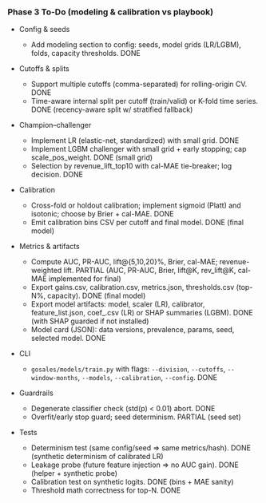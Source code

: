 ### Phase 3 To-Do (modeling & calibration vs playbook)

- Config & seeds
  - Add modeling section to config: seeds, model grids (LR/LGBM), folds, capacity thresholds. DONE

- Cutoffs & splits
  - Support multiple cutoffs (comma-separated) for rolling-origin CV. DONE
  - Time-aware internal split per cutoff (train/valid) or K-fold time series. DONE (recency-aware split w/ stratified fallback)

- Champion–challenger
  - Implement LR (elastic-net, standardized) with small grid. DONE
  - Implement LGBM challenger with small grid + early stopping; cap scale_pos_weight. DONE (small grid)
  - Selection by revenue_lift_top10 with cal-MAE tie-breaker; log decision. DONE

- Calibration
  - Cross-fold or holdout calibration; implement sigmoid (Platt) and isotonic; choose by Brier + cal-MAE. DONE
  - Emit calibration bins CSV per cutoff and final model. DONE (final model)

- Metrics & artifacts
  - Compute AUC, PR-AUC, lift@{5,10,20}%, Brier, cal-MAE; revenue-weighted lift. PARTIAL (AUC, PR-AUC, Brier, lift@K, rev_lift@K, cal-MAE implemented for final)
  - Export gains.csv, calibration.csv, metrics.json, thresholds.csv (top-N%, capacity). DONE (final model)
  - Export model artifacts: model, scaler (LR), calibrator, feature_list.json, coef_.csv (LR) or SHAP summaries (LGBM). DONE (with SHAP guarded if not installed)
  - Model card (JSON): data versions, prevalence, params, seed, selected model. DONE

- CLI
  - `gosales/models/train.py` with flags: `--division`, `--cutoffs`, `--window-months`, `--models`, `--calibration`, `--config`. DONE

- Guardrails
  - Degenerate classifier check (std(p) < 0.01) abort. DONE
  - Overfit/early stop guard; seed determinism. PARTIAL (seed set)

- Tests
  - Determinism test (same config/seed ⇒ same metrics/hash). DONE (synthetic determinism of calibrated LR)
  - Leakage probe (future feature injection ⇒ no AUC gain). DONE (helper + synthetic probe)
  - Calibration test on synthetic logits. DONE (bins + MAE sanity)
  - Threshold math correctness for top-N. DONE


